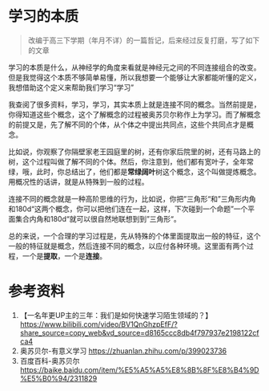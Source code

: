 # 学习的本质

> 改编于高三下学期（年月不详）的一篇哲记，后来经过反复打磨，写了如下的文章

学习的本质是什么，从神经学的角度来看就是神经元之间的不同连接组合的改变。但是我觉得这个本质不够简单易懂，所以我想要一个能够让大家都能听懂的定义，我想借助这个定义来帮助我们学习“学习”

我查阅了很多资料，学习，学习，其实本质上就是连接不同的概念。当然前提是，你得知道这些个概念，这个了解概念的过程被奥苏贝尔称作上为学习。而了解概念的前提又是，先了解不同的个体，从个体之中提出共同点，这些个共同点才是概念。

比如说，你观察了你隔壁家老王园庭里的树，还有你家后院里的树，还有马路上的树，这个过程叫做了解不同的个体。然后，你注意到，他们都有宽叶子，全年常绿，哦，此时，你总结出了，他们都是**常绿阔叶**树这个概念，这个叫做提炼概念。用概况性的话讲，就是从特殊到一般的过程。

连接不同的概念就是一种高阶思维的行为，比如说，你把”三角形“和”三角形内角和180d“这两个概念，你可以把他们连在一起，这样，下次碰到一个命题”一个平面集合内角和180d“就可以很自然地联想到到”三角形“。

总的来说，一个合理的学习过程是，先从特殊的个体里面提取出一般的特征，这个一般的特征就是概念，然后连接不同的概念，以应付各种环境。这里面有两个过程，一个是**提取**，一个是**连接**。

# 参考资料

1. 【一名年更UP主的三年：我们是如何快速学习陌生领域的？】 https://www.bilibili.com/video/BV1QnGhzpEfF/?share_source=copy_web&vd_source=d8165ccc8db4f797937e2198122cfca4
2. 奥苏贝尔-有意义学习 https://zhuanlan.zhihu.com/p/399023736
3. 百度百科-奥苏贝尔 https://baike.baidu.com/item/%E5%A5%A5%E8%8B%8F%E8%B4%9D%E5%B0%94/2311829